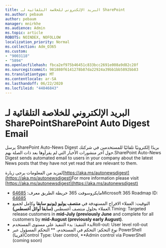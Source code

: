 ```yaml
---
title: البريد الإلكتروني للخلاصة التلقائية لـ SharePoint
ms.author: pebaum
author: pebaum
manager: mnirkhe
ms.audience: Admin
ms.topic: article
ROBOTS: NOINDEX, NOFOLLOW
localization_priority: Normal
ms.collection: Adm_O365
ms.custom:
- "9003118"
- "5894"
ms.openlocfilehash: fbca2ef975b46451c833bcc2691e008a9d82c28f
ms.sourcegitcommit: 981880f6141278b87da22924a39bb1bb5892bb83
ms.translationtype: MT
ms.contentlocale: ar-SA
ms.lasthandoff: 06/22/2020
ms.locfileid: "44846843"
---
```

# <a name="sharepoint-auto-digest-email"></a><span data-ttu-id="cf6ea-102">البريد الإلكتروني للخلاصة التلقائية لـ SharePoint</span><span class="sxs-lookup"><span data-stu-id="cf6ea-102">SharePoint Auto Digest Email</span></span>

<span data-ttu-id="cf6ea-103">يرسل SharePoint Auto-News Digest بريدًا إلكترونيًا تلقائيًا للمستخدمين في شركتك حول آخر منشورات الأخبار التي لم يقرأوها بعد ذات الصلة بهم.</span><span class="sxs-lookup"><span data-stu-id="cf6ea-103">SharePoint Auto-News Digest sends automated email to users in your company about the latest News posts that they have not yet read that are relevant to them.</span></span>

<span data-ttu-id="cf6ea-104">لمزيد من المعلومات يرجى زيارة[https://aka.ms/autonewsdigest](https://aka.ms/autonewsdigest)</span><span class="sxs-lookup"><span data-stu-id="cf6ea-104">For more information please visit [https://aka.ms/autonewsdigest](https://aka.ms/autonewsdigest)</span></span>

- <span data-ttu-id="cf6ea-105">مايكروسوفت 365 خريطة الطريق معرف: [64685](https://www.microsoft.com/microsoft-365/roadmap?filters=&featureid=64685)</span><span class="sxs-lookup"><span data-stu-id="cf6ea-105">Microsoft 365 Roadmap ID:  [64685](https://www.microsoft.com/microsoft-365/roadmap?filters=&featureid=64685)</span></span>
- <span data-ttu-id="cf6ea-106">التوقيت: العملاء الافراج المستهدفة في **منتصف يوليو (يونيو سابقا** وكامل لجميع العملاء بحلول منتصف أغسطس **(سابقا أوائل أغسطس)**.</span><span class="sxs-lookup"><span data-stu-id="cf6ea-106">Timing: Targeted release customers in  **mid-July (previously June**  and complete for all customers by  **mid-August (previously early August)**.</span></span>
- <span data-ttu-id="cf6ea-107">بدء التنفيذ: بدء التنفيذ على مستوى المستخدم</span><span class="sxs-lookup"><span data-stu-id="cf6ea-107">Roll-out: User level roll-out</span></span>
- <span data-ttu-id="cf6ea-108">نوع التحكم: التحكم في المستخدم، \*\* التحكم المسؤول عبر PowerShell (قريبا)</span><span class="sxs-lookup"><span data-stu-id="cf6ea-108">Control Type: User control,  \*\*Admin control via PowerShell (coming soon)</span></span>
